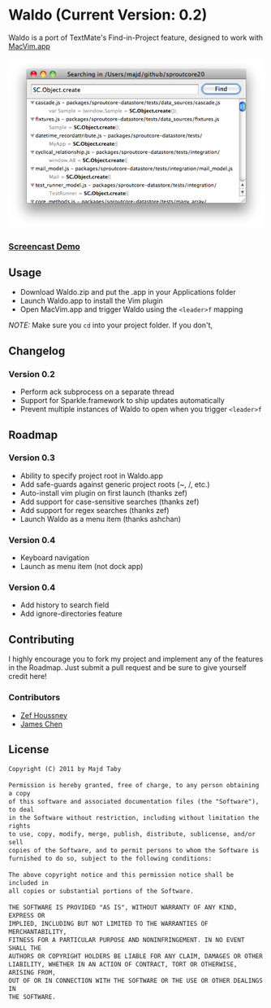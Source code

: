 
# Waldo (Current Version: 0.2)

Waldo is a port of TextMate's Find-in-Project feature, designed to work with [MacVim.app](https://github.com/b4winckler/macvim)

![Waldo Screenshot](https://github.com/jtaby/Waldo/raw/master/resources/vimack_shot.png)

### [Screencast Demo](https://github.com/jtaby/Waldo/raw/master/resources/vimack_demo.mov)

## Usage

- Download Waldo.zip and put the .app in your Applications folder
- Launch Waldo.app to install the Vim plugin
- Open MacVim.app and trigger Waldo using the `<leader>f` mapping
	
*NOTE:* Make sure you `cd` into your project folder. If you don't, 

## Changelog

### Version 0.2
- Perform ack subprocess on a separate thread
- Support for Sparkle.framework to ship updates automatically
- Prevent multiple instances of Waldo to open when you trigger `<leader>f`

## Roadmap

### Version 0.3
- Ability to specify project root in Waldo.app
- Add safe-guards against generic project roots (~, /, etc.)
- Auto-install vim plugin on first launch (thanks zef)
- Add support for case-sensitive searches (thanks zef)
- Add support for regex searches (thanks zef)
- Launch Waldo as a menu item (thanks ashchan)

### Version 0.4
- Keyboard navigation
- Launch as menu item (not dock app)

### Version 0.4
- Add history to search field
- Add ignore-directories feature

## Contributing

I highly encourage you to fork my project and implement any of the features in the Roadmap. Just submit a pull request and be sure to give yourself credit here!

### Contributors
- [Zef Houssney](http://madebykiwi.com)
- [James Chen](http://blog.ashchan.com)


## License

	Copyright (C) 2011 by Majd Taby

	Permission is hereby granted, free of charge, to any person obtaining a copy
	of this software and associated documentation files (the "Software"), to deal
	in the Software without restriction, including without limitation the rights
	to use, copy, modify, merge, publish, distribute, sublicense, and/or sell
	copies of the Software, and to permit persons to whom the Software is
	furnished to do so, subject to the following conditions:

	The above copyright notice and this permission notice shall be included in
	all copies or substantial portions of the Software.

	THE SOFTWARE IS PROVIDED "AS IS", WITHOUT WARRANTY OF ANY KIND, EXPRESS OR
	IMPLIED, INCLUDING BUT NOT LIMITED TO THE WARRANTIES OF MERCHANTABILITY,
	FITNESS FOR A PARTICULAR PURPOSE AND NONINFRINGEMENT. IN NO EVENT SHALL THE
	AUTHORS OR COPYRIGHT HOLDERS BE LIABLE FOR ANY CLAIM, DAMAGES OR OTHER
	LIABILITY, WHETHER IN AN ACTION OF CONTRACT, TORT OR OTHERWISE, ARISING FROM,
	OUT OF OR IN CONNECTION WITH THE SOFTWARE OR THE USE OR OTHER DEALINGS IN
	THE SOFTWARE.
